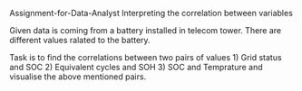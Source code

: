 Assignment-for-Data-Analyst
Interpreting the correlation between variables

Given data is coming from a battery installed in telecom tower. 
There are different values ralated to the battery.

Task is to find the correlations between two pairs of values
     1) Grid status and SOC
     2) Equivalent cycles and SOH
     3) SOC and Temprature and visualise the above mentioned pairs.
